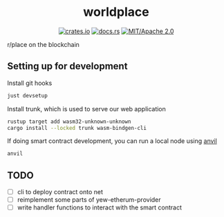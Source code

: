 <div align="center">

# worldplace

[![crates.io](https://img.shields.io/crates/v/worldplace.svg)](https://crates.io/crates/worldplace)
[![docs.rs](https://docs.rs/worldplace/badge.svg)](https://docs.rs/worldplace)
[![MIT/Apache 2.0](https://img.shields.io/badge/license-MIT%2FApache-blue.svg)](#)

</div>

r/place on the blockchain

## Setting up for development

Install git hooks
```sh
just devsetup
```

Install trunk, which is used to serve our web application
```sh
rustup target add wasm32-unknown-unknown
cargo install --locked trunk wasm-bindgen-cli
```

If doing smart contract development, you can run a local node using [anvil](https://github.com/foundry-rs/foundry/tree/master/crates/anvil)
```sh
anvil
```

## TODO

- [ ] cli to deploy contract onto net
- [ ] reimplement some parts of yew-etherum-provider
- [ ] write handler functions to interact with the smart contract
